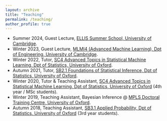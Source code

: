 ```yaml
---
layout: archive
title: "Teaching"
permalink: /teaching/
author_profile: true
---
```


- Summer 2024, Guest Lecture, [ELLIS Summer School, University of Cambridge](https://www.ellis.eng.cam.ac.uk/summer-school/).
- Winter 2023, Guest Lecture, [MLMI4 (Advanced Machine Learning), Dpt of Engineering, University of Cambridge](https://www.mlmi.eng.cam.ac.uk/mlmi-4-advanced-machine-learning).
- Winter 2022, Tutor, [SC4 Advanced Topics in Statistical Machine Learning, Dpt of Statistics, University of Oxford](https://www.cs.ox.ac.uk/teaching/courses/2019-2020/advml/).
- Autumn 2021, Tutor, [SB2.1 Foundations of Statistical Inference, Dpt of Statistics, University of Oxford](http://www.stats.ox.ac.uk/~sejdinov/teaching/fosi19/).
- Winter 2020, Tutor & Teaching Assistant, [SC4 Advanced Topics in Statistical Machine Learning, Dpt of Statistics, University of Oxford](https://www.cs.ox.ac.uk/teaching/courses/2019-2020/advml/) (4th year / MSc students).
- Winter 2019, Teaching Assistant, Bayesian Inference @ [MPLS Doctoral Training Centre, University of Oxford](http://www.dtc.ox.ac.uk/).
- Autumn 2018, Teaching Assistant, [SB3.1 Applied Probability, Dpt of Statistics, University of Oxford](https://www.stats.ox.ac.uk/student-resources/bammath/synopses-handbooks/part-b-synopses-2018-2019/) (3rd year students).
